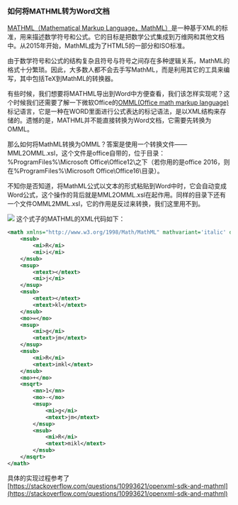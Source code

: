### 如何将MATHML转为Word文档 ###

[MATHML（Mathematical Markup Language，MathML）](https://zh.wikipedia.org/wiki/%E6%95%B0%E5%AD%A6%E7%BD%AE%E6%A0%87%E8%AF%AD%E8%A8%80)是一种基于XML的标准，用来描述数学符号和公式。它的目标是把数学公式集成到万维网和其他文档中。从2015年开始，MathML成为了HTML5的一部分和ISO标准。

由于数学符号和公式的结构复杂且符号与符号之间存在多种逻辑关系，MathML的格式十分繁琐。因此，大多数人都不会去手写MathML，而是利用其它的工具来编写，其中包括TeX到MathML的转换器。

有些时候，我们想要将MATHML导出到Word中方便查看，我们该怎样实现呢？这个时候我们还需要了解一下微软Office的[OMML(Office math markup language)]()标记语言，它是一种在WORD里面进行公式表达的标记语法，是以XML结构来存储的。遗憾的是，MATHML并不能直接转换为Word文档，它需要先转换为OMML。

那么如何将MathML转换为OMML？答案是使用一个转换文件——MML2OMML.xsl，这个文件是office自带的，位于目录：%ProgramFiles%\Microsoft Office\Office12\之下（若你用的是office 2016，则在%ProgramFiles%\Microsoft Office\Office16\目录）。

不知你是否知道，将MathML公式以文本的形式粘贴到Word中时，它会自动变成Word公式，这个操作的背后就是MML2OMML.xsl在起作用。同样的目录下还有一个文件OMML2MML.xsl，它的作用是反过来转换，我们这里用不到。

![](https://github.com/scalad/MathML2Word/blob/master/doc/image/20170725164449.png)
这个式子的MATHML的XML代码如下：

```xml
<math xmlns="http://www.w3.org/1998/Math/MathML" mathvariant='italic' display='inline'>
    <msub>
        <mi>R</mi>
        <mi>i</mi>
    </msub>
    <msup>
        <mtext></mtext>
        <mi>j</mi>
    </msup>
    <msub>
        <mtext></mtext>
        <mtext>kl</mtext>
    </msub>
    <mo>=</mo>
    <msup>
        <mi>g</mi>
        <mtext>jm</mtext>
    </msup>
    <msub>
        <mi>R</mi>
        <mtext>imkl</mtext>
    </msub>
    <mo>+</mo>
    <msqrt>
        <mn>1</mn>
        <mo>-</mo>
        <msup>
            <mi>g</mi>
            <mtext>jm</mtext>
        </msup>
        <msub>
            <mi>R</mi>
            <mtext>mikl</mtext>
        </msub>
    </msqrt>
</math>

```

具体的实现过程参考了[https://stackoverflow.com/questions/10993621/openxml-sdk-and-mathml](https://stackoverflow.com/questions/10993621/openxml-sdk-and-mathml)

